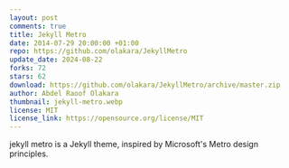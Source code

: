 ```yaml
---
layout: post
comments: true
title: Jekyll Metro
date: 2014-07-29 20:00:00 +01:00
repo: https://github.com/olakara/JekyllMetro
update_date: 2024-08-22
forks: 72
stars: 62
download: https://github.com/olakara/JekyllMetro/archive/master.zip
author: Abdel Raoof Olakara
thumbnail: jekyll-metro.webp
license: MIT
license_link: https://opensource.org/license/MIT
---
```


jekyll metro is a Jekyll theme, inspired by Microsoft's Metro design principles.
